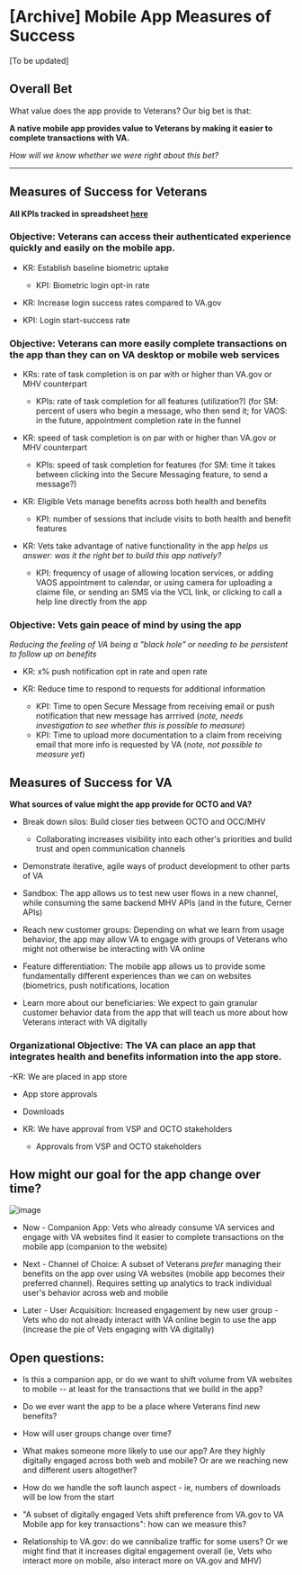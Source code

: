 # [Archive] Mobile App Measures of Success

[To be updated]

## Overall Bet

What value does the app provide to Veterans? Our big bet is that:

**A native mobile app provides value to Veterans by making it easier to complete transactions with VA.**

*How will we know whether we were right about this bet?*

---

## Measures of Success for Veterans

**All KPIs tracked in spreadsheet [here](https://docs.google.com/spreadsheets/d/1G-Ru00IIEVCeMbYMqWVDTLO0f4WDdVrchPp0dIHM1N4/edit#gid=1172783502)**

### Objective: Veterans can access their authenticated experience quickly and easily on the mobile app.

- KR: Establish baseline biometric uptake
  - KPI: Biometric login opt-in rate

- KR: Increase login success rates compared to VA.gov
-   KPI: Login start-success rate


### Objective: Veterans can more easily complete transactions on the app than they can on VA desktop or mobile web services

- KRs: rate of task completion is on par with or higher than VA.gov or MHV counterpart

  - KPIs: rate of task completion for all features (utilization?) (for SM: percent of users who begin a message, who then send it; for VAOS: in the future, appointment completion rate in the funnel

- KR: speed of task completion is on par with or higher than VA.gov or MHV counterpart
  - KPIs:  speed of task completion for features (for SM: time it takes between clicking into the Secure Messaging feature, to send a message?)

- KR: Eligible Vets manage benefits across both health and benefits
  - KPI: number of sessions that include visits to both health and benefit features

- KR: Vets take advantage of native functionality in the app
_helps us answer: was it the right bet to build this app natively?_
  - KPI: frequency of usage of allowing location services, or adding VAOS appointment to calendar, or using camera for uploading a claime file, or sending an SMS via the VCL link, or clicking to call a help line directly from the app


### Objective: Vets gain peace of mind by using the app
_Reducing the feeling of VA being a "black hole" or needing to be persistent to follow up on benefits_

- KR: x% push notification opt in rate and open rate

- KR: Reduce time to respond to requests for additional information
  - KPI: Time to open Secure Message from receiving email or push notification that new message has arrrived (_note, needs investigation to see whether this is possible to measure_)
  - KPI: Time to upload more documentation to a claim from receiving email that more info is requested by VA (_note, not possible to measure yet_)

## Measures of Success for VA
**What sources of value might the app provide for OCTO and VA?**

- Break down silos: Build closer ties between OCTO and OCC/MHV

  - Collaborating increases visibility into each other's priorities and build trust and open communication channels

- Demonstrate iterative, agile ways of product development to other parts of VA

- Sandbox: The app allows us to test new user flows in a new channel, while consuming the same backend MHV APIs (and in the future, Cerner APIs)

- Reach new customer groups: Depending on what we learn from usage behavior, the app may allow VA to engage with groups of Veterans who might not otherwise be interacting with VA online

- Feature differentiation: The mobile app allows us to provide some fundamentally different experiences than we can on websites (biometrics, push notifications, location

- Learn more about our beneficiaries: We expect to gain granular customer behavior data from the app that will teach us more about how Veterans interact with VA digitally

### Organizational Objective: The VA can place an app that integrates health and benefits information into the app store.

-KR: We are placed in app store
  - App store approvals
  - Downloads

- KR: We have approval from VSP and OCTO stakeholders
  - Approvals from VSP and OCTO stakeholders

## How might our goal for the app change over time?

![image](https://user-images.githubusercontent.com/7320097/113216231-fecc4580-9249-11eb-9894-8eeb96c8d0f3.png)

- Now - Companion App: Vets who already consume VA services and engage with VA websites find it easier to complete transactions on the mobile app (companion to the website)

- Next - Channel of Choice: A subset of Veterans _prefer_ managing their benefits on the app over using VA websites (mobile app becomes their preferred channel). Requires setting up analytics to track individual user's behavior across web and mobile

- Later - User Acquisition: Increased engagement by new user group - Vets who do not already interact with VA online begin to use the app (increase the pie of Vets engaging with VA digitally)

## Open questions:

- Is this a companion app, or do we want to shift volume from VA websites to mobile -- at least for the transactions that we build in the app?

- Do we ever want the app to be a place where Veterans find new benefits?

- How will user groups change over time?

- What makes someone more likely to use our app? Are they highly digitally engaged across both web and mobile? Or are we reaching new and different users altogether?

- How do we handle the soft launch aspect - ie, numbers of downloads will be low from the start

- "A subset of digitally engaged Vets shift preference from VA.gov to VA Mobile app for key transactions": how can we measure this? 

- Relationship to VA.gov: do we cannibalize traffic for some users? Or we might find that it increases digital engagement overall (ie, Vets who interact more on mobile, also interact more on VA.gov and MHV)


